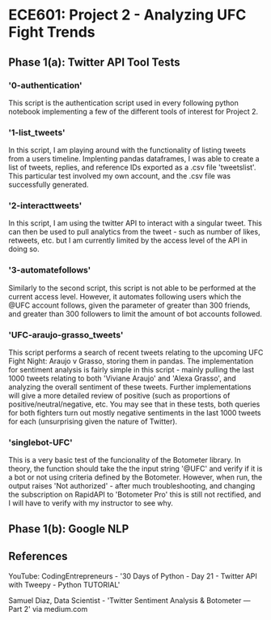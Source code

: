 # ECE601: Project 2 - Analyzing UFC Fight Trends
## Phase 1(a): Twitter API Tool Tests
### '0-authentication'
This script is the authentication script used in every following python notebook implementing a few of the different tools of interest for Project 2. 
### '1-list_tweets'
In this script, I am playing around with the functionality of listing tweets from a users timeline. Implenting pandas dataframes, I was able to create a list of tweets, replies, and reference IDs exported as a .csv file 'tweetslist'. This particular test involved my own account, and the .csv file was successfully generated. 
### '2-interacttweets'
In this script, I am using the twitter API to interact with a singular tweet. This can then be used to pull analytics from the tweet - such as number of likes, retweets, etc. but I am currently limited by the access level of the API in doing so.
### '3-automatefollows'
Similarly to the second script, this script is not able to be performed at the current access level. However, it automates following users which the @UFC account follows, given the parameter of greater than 300 friends, and greater than 300 followers to limit the amount of bot accounts followed.

### 'UFC-araujo-grasso_tweets'
This script performs a search of recent tweets relating to the upcoming UFC Fight Night: Araujo v Grasso, storing them in pandas. The implementation for sentiment analysis is fairly simple in this script - mainly pulling the last 1000 tweets relating to both 'Viviane Araujo' and 'Alexa Grasso', and analyzing the overall sentiment of these tweets. Further implementations will give a more detailed review of positive (such as proportions of positive/neutral/negative, etc. You may see that in these tests, both queries for both fighters turn out mostly negative sentiments in the last 1000 tweets for each (unsurprising given the nature of Twitter). 

### 'singlebot-UFC'
This is a very basic test of the funcionality of the Botometer library. In theory, the function should take the the input string '@UFC' and verify if it is a bot or not using criteria defined by the Botometer. However, when run, the output raises 'Not authorized' - after much troubleshooting, and changing the subscription on RapidAPI to 'Botometer Pro' this is still not rectified, and I will have to verify with my instructor to see why. 

## Phase 1(b): Google NLP

## References
YouTube: CodingEntrepreneurs - '30 Days of Python - Day 21 - Twitter API with Tweepy - Python TUTORIAL'

Samuel Diaz, Data Scientist - 'Twitter Sentiment Analysis & Botometer — Part 2' via medium.com
